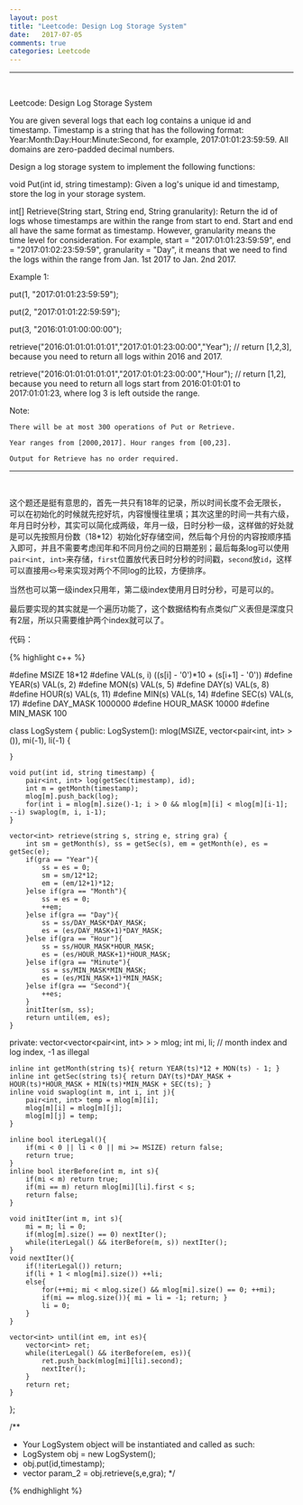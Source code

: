 ```yaml
---
layout: post
title: "Leetcode: Design Log Storage System"
date:   2017-07-05
comments: true
categories: Leetcode
---
```


***
<br />

Leetcode: Design Log Storage System

You are given several logs that each log contains a unique id and timestamp. Timestamp is a string that has the following format: Year:Month:Day:Hour:Minute:Second, for example, 2017:01:01:23:59:59. All domains are zero-padded decimal numbers.

Design a log storage system to implement the following functions:

void Put(int id, string timestamp): Given a log's unique id and timestamp, store the log in your storage system.

int[] Retrieve(String start, String end, String granularity): Return the id of logs whose timestamps are within the range from start to end. Start and end all have the same format as timestamp. However, granularity means the time level for consideration. For example, start = "2017:01:01:23:59:59", end = "2017:01:02:23:59:59", granularity = "Day", it means that we need to find the logs within the range from Jan. 1st 2017 to Jan. 2nd 2017.

Example 1:

put(1, "2017:01:01:23:59:59");

put(2, "2017:01:01:22:59:59");

put(3, "2016:01:01:00:00:00");

retrieve("2016:01:01:01:01:01","2017:01:01:23:00:00","Year"); // return [1,2,3], because you need to return all logs within 2016 and 2017.

retrieve("2016:01:01:01:01:01","2017:01:01:23:00:00","Hour"); // return [1,2], because you need to return all logs start from 2016:01:01:01 to 2017:01:01:23, where log 3 is left outside the range.

Note:

    There will be at most 300 operations of Put or Retrieve.

    Year ranges from [2000,2017]. Hour ranges from [00,23].

    Output for Retrieve has no order required.

***
<br />

这个题还是挺有意思的，首先一共只有18年的记录，所以时间长度不会无限长，可以在初始化的时候就先挖好坑，内容慢慢往里填；其次这里的时间一共有六级，年月日时分秒，其实可以简化成两级，年月一级，日时分秒一级，这样做的好处就是可以先按照月份数（18*12）初始化好存储空间，然后每个月份的内容按顺序插入即可，并且不需要考虑闰年和不同月份之间的日期差别；最后每条log可以使用`pair<int, int>`来存储，`first`位置放代表日时分秒的时间戳，`second`放`id`，这样可以直接用`<>`号来实现对两个不同log的比较，方便排序。

当然也可以第一级index只用年，第二级index使用月日时分秒，可是可以的。

最后要实现的其实就是一个遍历功能了，这个数据结构有点类似广义表但是深度只有2层，所以只需要维护两个index就可以了。

代码：

{% highlight c++ %}

#define MSIZE 18*12
#define VAL(s, i) ((s[i] - '0')*10 + (s[i+1] - '0'))
#define YEAR(s) VAL(s, 2)
#define MON(s) VAL(s, 5)
#define DAY(s) VAL(s, 8)
#define HOUR(s) VAL(s, 11)
#define MIN(s) VAL(s, 14)
#define SEC(s) VAL(s, 17)
#define DAY_MASK 1000000
#define HOUR_MASK 10000
#define MIN_MASK 100

class LogSystem {
public:
    LogSystem(): mlog(MSIZE, vector<pair<int, int> >()), mi(-1), li(-1) {
        
    }
    
    void put(int id, string timestamp) {
        pair<int, int> log(getSec(timestamp), id);
        int m = getMonth(timestamp);
        mlog[m].push_back(log);
        for(int i = mlog[m].size()-1; i > 0 && mlog[m][i] < mlog[m][i-1]; --i) swaplog(m, i, i-1);
    }
    
    vector<int> retrieve(string s, string e, string gra) {
        int sm = getMonth(s), ss = getSec(s), em = getMonth(e), es = getSec(e);
        if(gra == "Year"){
            ss = es = 0;
            sm = sm/12*12;
            em = (em/12+1)*12;
        }else if(gra == "Month"){
            ss = es = 0;
            ++em;
        }else if(gra == "Day"){
            ss = ss/DAY_MASK*DAY_MASK;
            es = (es/DAY_MASK+1)*DAY_MASK;
        }else if(gra == "Hour"){
            ss = ss/HOUR_MASK*HOUR_MASK;
            es = (es/HOUR_MASK+1)*HOUR_MASK;
        }else if(gra == "Minute"){
            ss = ss/MIN_MASK*MIN_MASK;
            es = (es/MIN_MASK+1)*MIN_MASK;
        }else if(gra == "Second"){
            ++es;
        }
        initIter(sm, ss);
        return until(em, es);
    }
    
private:
    vector<vector<pair<int, int> > > mlog;
    int mi, li; // month index and log index, -1 as illegal
    
    inline int getMonth(string ts){ return YEAR(ts)*12 + MON(ts) - 1; }
    inline int getSec(string ts){ return DAY(ts)*DAY_MASK + HOUR(ts)*HOUR_MASK + MIN(ts)*MIN_MASK + SEC(ts); }
    inline void swaplog(int m, int i, int j){
        pair<int, int> temp = mlog[m][i];
        mlog[m][i] = mlog[m][j];
        mlog[m][j] = temp;
    }
    
    inline bool iterLegal(){
        if(mi < 0 || li < 0 || mi >= MSIZE) return false;
        return true;
    }
    inline bool iterBefore(int m, int s){
        if(mi < m) return true;
        if(mi == m) return mlog[mi][li].first < s;
        return false;
    }
    
    void initIter(int m, int s){
        mi = m; li = 0;
        if(mlog[m].size() == 0) nextIter();
        while(iterLegal() && iterBefore(m, s)) nextIter();
    }
    void nextIter(){
        if(!iterLegal()) return;
        if(li + 1 < mlog[mi].size()) ++li;
        else{
            for(++mi; mi < mlog.size() && mlog[mi].size() == 0; ++mi);
            if(mi == mlog.size()){ mi = li = -1; return; }
            li = 0;
        }
    }
    
    vector<int> until(int em, int es){
        vector<int> ret;
        while(iterLegal() && iterBefore(em, es)){
            ret.push_back(mlog[mi][li].second);
            nextIter();
        }
        return ret;
    }
};

/**
 * Your LogSystem object will be instantiated and called as such:
 * LogSystem obj = new LogSystem();
 * obj.put(id,timestamp);
 * vector<int> param_2 = obj.retrieve(s,e,gra);
 */

{% endhighlight %}
